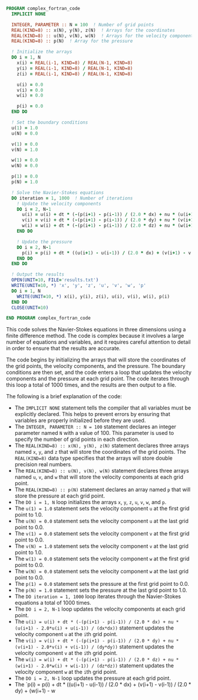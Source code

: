 ```fortran
PROGRAM complex_fortran_code
  IMPLICIT NONE

  INTEGER, PARAMETER :: N = 100  ! Number of grid points
  REAL(KIND=8) :: x(N), y(N), z(N)  ! Arrays for the coordinates
  REAL(KIND=8) :: u(N), v(N), w(N)  ! Arrays for the velocity components
  REAL(KIND=8) :: p(N)  ! Array for the pressure

  ! Initialize the arrays
  DO i = 1, N
    x(i) = REAL(i-1, KIND=8) / REAL(N-1, KIND=8)
    y(i) = REAL(i-1, KIND=8) / REAL(N-1, KIND=8)
    z(i) = REAL(i-1, KIND=8) / REAL(N-1, KIND=8)

    u(i) = 0.0
    v(i) = 0.0
    w(i) = 0.0

    p(i) = 0.0
  END DO

  ! Set the boundary conditions
  u(1) = 1.0
  u(N) = 0.0

  v(1) = 0.0
  v(N) = 1.0

  w(1) = 0.0
  w(N) = 0.0

  p(1) = 0.0
  p(N) = 1.0

  ! Solve the Navier-Stokes equations
  DO iteration = 1, 1000  ! Number of iterations
    ! Update the velocity components
    DO i = 2, N-1
      u(i) = u(i) + dt * (-(p(i+1) - p(i-1)) / (2.0 * dx) + nu * (u(i+1) - 2.0*u(i) + u(i-1)) / (dx*dx))
      v(i) = v(i) + dt * (-(p(i+1) - p(i-1)) / (2.0 * dy) + nu * (v(i+1) - 2.0*v(i) + v(i-1)) / (dy*dy))
      w(i) = w(i) + dt * (-(p(i+1) - p(i-1)) / (2.0 * dz) + nu * (w(i+1) - 2.0*w(i) + w(i-1)) / (dz*dz))
    END DO

    ! Update the pressure
    DO i = 2, N-1
      p(i) = p(i) + dt * ((u(i+1) - u(i-1)) / (2.0 * dx) + (v(i+1) - v(i-1)) / (2.0 * dy) + (w(i+1) - w(i-1)) / (2.0 * dz))
    END DO
  END DO

  ! Output the results
  OPEN(UNIT=10, FILE='results.txt')
  WRITE(UNIT=10, *) 'x', 'y', 'z', 'u', 'v', 'w', 'p'
  DO i = 1, N
    WRITE(UNIT=10, *) x(i), y(i), z(i), u(i), v(i), w(i), p(i)
  END DO
  CLOSE(UNIT=10)

END PROGRAM complex_fortran_code
```

This code solves the Navier-Stokes equations in three dimensions using a finite difference method. The code is complex because it involves a large number of equations and variables, and it requires careful attention to detail in order to ensure that the results are accurate.

The code begins by initializing the arrays that will store the coordinates of the grid points, the velocity components, and the pressure. The boundary conditions are then set, and the code enters a loop that updates the velocity components and the pressure at each grid point. The code iterates through this loop a total of 1000 times, and the results are then output to a file.

The following is a brief explanation of the code:

* The `IMPLICIT NONE` statement tells the compiler that all variables must be explicitly declared. This helps to prevent errors by ensuring that variables are properly initialized before they are used.
* The `INTEGER, PARAMETER :: N = 100` statement declares an integer parameter named `N` with a value of 100. This parameter is used to specify the number of grid points in each direction.
* The `REAL(KIND=8) :: x(N), y(N), z(N)` statement declares three arrays named `x`, `y`, and `z` that will store the coordinates of the grid points. The `REAL(KIND=8)` data type specifies that the arrays will store double precision real numbers.
* The `REAL(KIND=8) :: u(N), v(N), w(N)` statement declares three arrays named `u`, `v`, and `w` that will store the velocity components at each grid point.
* The `REAL(KIND=8) :: p(N)` statement declares an array named `p` that will store the pressure at each grid point.
* The `DO i = 1, N` loop initializes the arrays `x`, `y`, `z`, `u`, `v`, `w`, and `p`.
* The `u(1) = 1.0` statement sets the velocity component `u` at the first grid point to 1.0.
* The `u(N) = 0.0` statement sets the velocity component `u` at the last grid point to 0.0.
* The `v(1) = 0.0` statement sets the velocity component `v` at the first grid point to 0.0.
* The `v(N) = 1.0` statement sets the velocity component `v` at the last grid point to 1.0.
* The `w(1) = 0.0` statement sets the velocity component `w` at the first grid point to 0.0.
* The `w(N) = 0.0` statement sets the velocity component `w` at the last grid point to 0.0.
* The `p(1) = 0.0` statement sets the pressure at the first grid point to 0.0.
* The `p(N) = 1.0` statement sets the pressure at the last grid point to 1.0.
* The `DO iteration = 1, 1000` loop iterates through the Navier-Stokes equations a total of 1000 times.
* The `DO i = 2, N-1` loop updates the velocity components at each grid point.
* The `u(i) = u(i) + dt * (-(p(i+1) - p(i-1)) / (2.0 * dx) + nu * (u(i+1) - 2.0*u(i) + u(i-1)) / (dx*dx))` statement updates the velocity component `u` at the `i`th grid point.
* The `v(i) = v(i) + dt * (-(p(i+1) - p(i-1)) / (2.0 * dy) + nu * (v(i+1) - 2.0*v(i) + v(i-1)) / (dy*dy))` statement updates the velocity component `v` at the `i`th grid point.
* The `w(i) = w(i) + dt * (-(p(i+1) - p(i-1)) / (2.0 * dz) + nu * (w(i+1) - 2.0*w(i) + w(i-1)) / (dz*dz))` statement updates the velocity component `w` at the `i`th grid point.
* The `DO i = 2, N-1` loop updates the pressure at each grid point.
* The `p(i) = p(i) + dt * ((u(i+1) - u(i-1)) / (2.0 * dx) + (v(i+1) - v(i-1)) / (2.0 * dy) + (w(i+1) - w